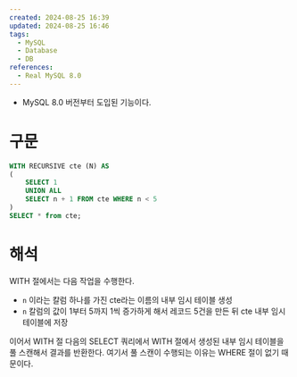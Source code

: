 ```yaml
---
created: 2024-08-25 16:39
updated: 2024-08-25 16:46
tags:
  - MySQL
  - Database
  - DB
references:
  - Real MySQL 8.0
---
```

- MySQL 8.0 버전부터 도입된 기능이다.
# 구문
```SQL
WITH RECURSIVE cte (N) AS
(
	SELECT 1
	UNION ALL
	SELECT n + 1 FROM cte WHERE n < 5
)
SELECT * from cte;
```
# 해석
WITH 절에서는 다음 작업을 수행한다.
- `n` 이라는 칼럼 하나를 가진 cte라는 이름의 내부 임시 테이블 생성
- `n` 칼럼의 값이 1부터 5까지 1씩 증가하게 해서 레코드 5건을 만든 뒤 cte 내부 임시 테이블에 저장

이어서 WITH 절 다음의 SELECT 쿼리에서 WITH 절에서 생성된 내부 임시 테이블을 풀 스캔해서 결과를 반환한다. 여기서 풀 스캔이 수행되는 이유는 WHERE 절이 없기 때문이다.